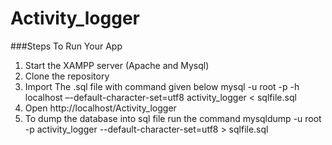 # Activity_logger

###Steps To Run Your App
1. Start the XAMPP server (Apache and Mysql)
2. Clone the repository
3. Import The .sql file with command given below
   mysql -u root -p -h localhost –-default-character-set=utf8 activity_logger < sqlfile.sql
4. Open http://localhost/Activity_logger
5. To dump the database into sql file run the command
   mysqldump -u root -p activity_logger --default-character-set=utf8 > sqlfile.sql
